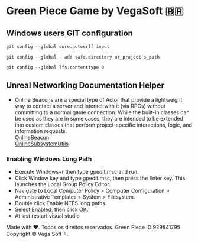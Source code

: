 # Green Piece Game by VegaSoft :brazil:

## Windows users GIT configuration
```console
git config --global core.autocrlf input
```
```console
git config --global --add safe.directory ur_project's_path
```
```console
git config --global lfs.contenttype 0
```

## Unreal Networking Documentation Helper
- Online Beacons are a special type of Actor that provide a lightweight way to contact a server and interact with it (via RPCs) without committing to a normal game connection. While the built-in classes can be used as they are in some cases, they are intended to be extended into custom classes that perform project-specific interactions, logic, and information requests.    
[OnlineBeacon](https://docs.unrealengine.com/4.27/en-US/InteractiveExperiences/Networking/OnlineBeacons/)   
[OnlineSubsystemUtils](https://docs.unrealengine.com/4.26/en-US/API/Plugins/OnlineSubsystemUtils/)    

### Enabling Windows Long Path
- Execute Windows+r then type gpedit.msc and run.
- Click Window key and type gpedit.msc, then press the Enter key. This launches the Local Group Policy Editor.
- Navigate to Local Computer Policy > Computer Configuration > Administrative Templates > System > Filesystem.
- Double click Enable NTFS long paths.
- Select Enabled, then click OK.
- At last restart visual studio

Made with :heart:. Todos os direitos reservados. Green Piece ID:929641795 Copyright © Vega Soft :star:.